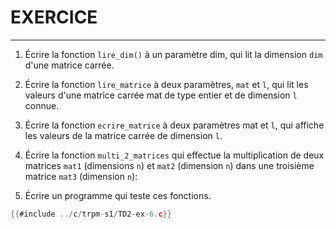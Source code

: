 # EXERCICE
----------

1. Écrire la fonction `lire_dim()` à un paramètre dim, qui lit la dimension `dim` d'une matrice carrée.

2. Écrire la fonction `lire_matrice` à deux paramètres, `mat` et `l`, qui lit les valeurs d'une matrice carrée mat de type entier et de dimension `l` connue.

3. Écrire la fonction `ecrire_matrice` à deux paramètres mat et `l`, qui affiche les valeurs de la matrice carrée de dimension `l`.

4. Écrire la fonction `multi_2_matrices` qui effectue la multiplication de deux matrices `mat1` (dimensions `n`) et `mat2` (dimension `n`) dans une troisième matrice `mat3` (dimension `n`):

5. Écrire un programme qui teste ces fonctions.

<div class="tabbed-blocks">

```c
{{#include ../c/trpm-s1/TD2-ex-6.c}}
```
</div>
